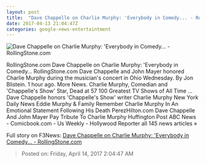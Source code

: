 ```yaml
---
layout: post
title:  "Dave Chappelle on Charlie Murphy: 'Everybody in Comedy... - RollingStone.com"
date: 2017-04-13 21:04:47Z
categories: google-news-entertaintment
---
```


![Dave Chappelle on Charlie Murphy: 'Everybody in Comedy... - RollingStone.com](http://img.wennermedia.com/social/rs-dave-chappelle-murphy-dd624d04-fd9b-43cb-bc71-fa0a69fdf7e1.jpg)

RollingStone.com Dave Chappelle on Charlie Murphy: 'Everybody in Comedy... RollingStone.com Dave Chappelle and John Mayer honored Charlie Murphy during the musician's concert in Ohio Wednesday. By Jon Blistein. 1 hour ago. More News. Charlie Murphy, Comedian and 'Chappelle's Show' Star, Dead at 57 100 Greatest TV Shows of All Time ... Dave Chappelle honors 'Chappelle's Show' writer Charlie Murphy New York Daily News Eddie Murphy & Family Remember Charlie Murphy In An Emotional Statement Following His Death PerezHilton.com Dave Chappelle And John Mayer Pay Tribute To Charlie Murphy Huffington Post ABC News - Comicbook.com - Us Weekly - Hollywood Reporter all 145 news articles »


Full story on F3News: [Dave Chappelle on Charlie Murphy: 'Everybody in Comedy... - RollingStone.com](http://www.f3nws.com/n/kUGXMD)

> Posted on: Friday, April 14, 2017 2:04:47 AM
